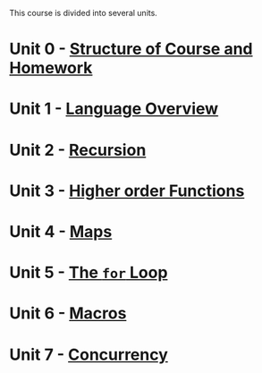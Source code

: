 This course is divided into several units.

# Unit 0 - [Structure of Course and Homework](unit-0.md)
# Unit 1 - [Language Overview](unit-1.md)
# Unit 2 - [Recursion](unit-2.md)
# Unit 3 - [Higher order Functions](unit-3.md)
# Unit 4 - [Maps](unit-4.md)
# Unit 5 - [The `for` Loop](unit-5.md)
# Unit 6 - [Macros](unit-6.md)
# Unit 7 - [Concurrency](unit-7.md)
